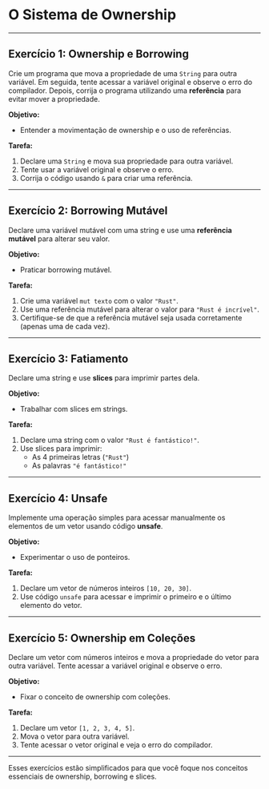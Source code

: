 # **O Sistema de Ownership**

---

## **Exercício 1: Ownership e Borrowing**

Crie um programa que mova a propriedade de uma `String` para outra variável. Em seguida, tente acessar a variável original e observe o erro do compilador. Depois, corrija o programa utilizando uma **referência** para evitar mover a propriedade.

**Objetivo:**  

- Entender a movimentação de ownership e o uso de referências.  

**Tarefa:**  

1. Declare uma `String` e mova sua propriedade para outra variável.  
2. Tente usar a variável original e observe o erro.  
3. Corrija o código usando `&` para criar uma referência.  

---

## **Exercício 2: Borrowing Mutável**

Declare uma variável mutável com uma string e use uma **referência mutável** para alterar seu valor.

**Objetivo:**  

- Praticar borrowing mutável.  

**Tarefa:**  

1. Crie uma variável `mut texto` com o valor `"Rust"`.  
2. Use uma referência mutável para alterar o valor para `"Rust é incrível"`.  
3. Certifique-se de que a referência mutável seja usada corretamente (apenas uma de cada vez).  

---

## **Exercício 3: Fatiamento**

Declare uma string e use **slices** para imprimir partes dela.

**Objetivo:**  

- Trabalhar com slices em strings.  

**Tarefa:**  

1. Declare uma string com o valor `"Rust é fantástico!"`.  
2. Use slices para imprimir:  
   - As 4 primeiras letras (`"Rust"`)  
   - As palavras `"é fantástico!"`  

---

## **Exercício 4: Unsafe**

Implemente uma operação simples para acessar manualmente os elementos de um vetor usando código **unsafe**.

**Objetivo:**  

- Experimentar o uso de ponteiros.  

**Tarefa:**  

1. Declare um vetor de números inteiros `[10, 20, 30]`.  
2. Use código `unsafe` para acessar e imprimir o primeiro e o último elemento do vetor.  

---

## **Exercício 5: Ownership em Coleções**

Declare um vetor com números inteiros e mova a propriedade do vetor para outra variável. Tente acessar a variável original e observe o erro.

**Objetivo:**  

- Fixar o conceito de ownership com coleções.  

**Tarefa:**  

1. Declare um vetor `[1, 2, 3, 4, 5]`.  
2. Mova o vetor para outra variável.  
3. Tente acessar o vetor original e veja o erro do compilador.  

---

Esses exercícios estão simplificados para que você foque nos conceitos essenciais de ownership, borrowing e slices.
